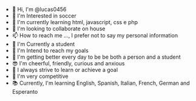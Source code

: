 - 👋 Hi, I'm @lucas0456
- 👀 I'm Interested in soccer
- 🌱 I'm currently learning html, javascript, css e php
- 💞️ I'm looking to collaborate on house
- 📫 How to reach me ..., I prefer not to say my personal information
- 🏫 I'm Currently a student
- 🌟 I'm Intend to reach my goals
- 💯 I'm getting better every day to be be both a person and a student
- 😎 I'm cheerful, friendly, curious and anxious
- 💪 I always strive to learn or achieve a goal
- 🥇 I'm very competitive
- 📚 Currently, I'm learning English, Spanish, Italian, French, German and Esperanto
<!---
lucas0456/lucas0456 is a ✨ special ✨ repository because its `README.md` (this file) appears on your GitHub profile.
You can click the Preview link to take a look at your changes.
--->
